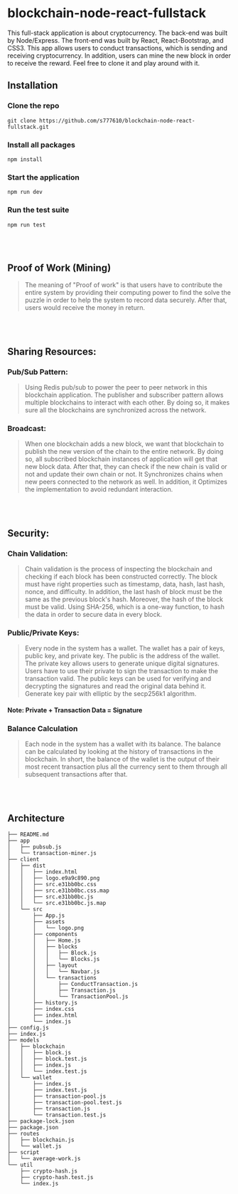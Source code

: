 # blockchain-node-react-fullstack
This full-stack application is about cryptocurrency. The back-end was built by Node/Express. The front-end was built by React, React-Bootstrap, and CSS3. This app allows users to conduct transactions, which is sending and receiving cryptocurrency. In addition, users can mine the new block in order to receive the reward. Feel free to clone it and play around with it.


## Installation
### Clone the repo
```
git clone https://github.com/s777610/blockchain-node-react-fullstack.git
```

### Install all packages
```
npm install
```

### Start the application
```
npm run dev
```

### Run the test suite
```
npm run test
```

<br>
<br>



## Proof of Work (Mining)
> The meaning of "Proof of work" is that users have to contribute the entire system by providing their computing power to find the solve the puzzle in order to help the system to record data securely. After that, users would receive the money in return.

<br>
<br>


## Sharing Resources: 
### Pub/Sub Pattern:
> Using Redis pub/sub to power the peer to peer network in this blockchain application. The publisher and subscriber pattern allows multiple blockchains to interact with each other. By doing so, it makes sure all the blockchains are synchronized across the network.

### Broadcast: 
> When one blockchain adds a new block, we want that blockchain to publish the new version of the chain to the entire network. By doing so, all subscribed blockchain instances of application will get that new block data. After that, they can check if the new chain is valid or not and update their own chain or not. It Synchronizes chains when new peers connected to the network as well. In addition, it Optimizes the implementation to avoid redundant interaction.


<br>
<br>

## Security:
### Chain Validation:
> Chain validation is the process of inspecting the blockchain and checking if each block has been constructed correctly. The block must have right properties such as timestamp, data, hash, last hash, nonce, and difficulty. In addition, the last hash of block must be the same as the previous block's hash. Moreover, the hash of the block must be valid. Using SHA-256, which is a one-way function, to hash the data in order to secure data in every block.

### Public/Private Keys:
> Every node in the system has a wallet. The wallet has a pair of keys, public key, and private key. The public is the address of the wallet. The private key allows users to generate unique digital signatures. Users have to use their private to sign the transaction to make the transaction valid. The public keys can be used for verifying and decrypting the signatures and read the original data behind it. Generate key pair with elliptic by the secp256k1 algorithm.
#### Note: Private + Transaction Data = Signature

### Balance Calculation
> Each node in the system has a wallet with its balance. The balance can be calculated by looking at the history of transactions in the blockchain. In short, the balance of the wallet is the output of their most recent transaction plus all the currency sent to them through all subsequent transactions after that.

<br>
<br>


## Architecture
```
├── README.md
├── app
│   ├── pubsub.js
│   └── transaction-miner.js
├── client
│   ├── dist
│   │   ├── index.html
│   │   ├── logo.e9a9c890.png
│   │   ├── src.e31bb0bc.css
│   │   ├── src.e31bb0bc.css.map
│   │   ├── src.e31bb0bc.js
│   │   └── src.e31bb0bc.js.map
│   └── src
│       ├── App.js
│       ├── assets
│       │   └── logo.png
│       ├── components
│       │   ├── Home.js
│       │   ├── blocks
│       │   │   ├── Block.js
│       │   │   └── Blocks.js
│       │   ├── layout
│       │   │   └── Navbar.js
│       │   └── transactions
│       │       ├── ConductTransaction.js
│       │       ├── Transaction.js
│       │       └── TransactionPool.js
│       ├── history.js
│       ├── index.css
│       ├── index.html
│       └── index.js
├── config.js
├── index.js
├── models
│   ├── blockchain
│   │   ├── block.js
│   │   ├── block.test.js
│   │   ├── index.js
│   │   └── index.test.js
│   └── wallet
│       ├── index.js
│       ├── index.test.js
│       ├── transaction-pool.js
│       ├── transaction-pool.test.js
│       ├── transaction.js
│       └── transaction.test.js
├── package-lock.json
├── package.json
├── routes
│   ├── blockchain.js
│   └── wallet.js
├── script
│   └── average-work.js
└── util
    ├── crypto-hash.js
    ├── crypto-hash.test.js
    └── index.js
```

